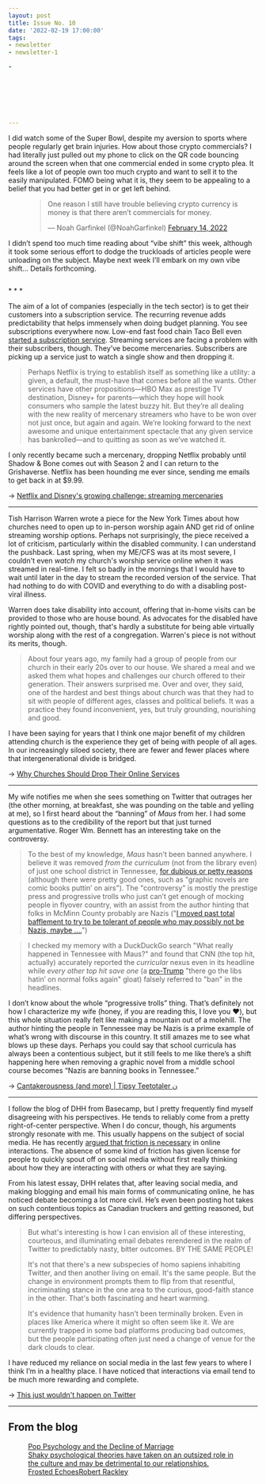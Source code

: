 ```yaml
---
layout: post
title: Issue No. 10
date: '2022-02-19 17:00:00'
tags:
- newsletter
- newsletter-1

- 







---
```


I did watch some of the Super Bowl, despite my aversion to sports where people regularly get brain injuries. How about those crypto commercials? I had literally just pulled out my phone to click on the QR code bouncing around the screen when that one commercial ended in some crypto plea. It feels like a lot of people own too much crypto and want to sell it to the easily manipulated. FOMO being what it is, they seem to be appealing to a belief that you had better get in or get left behind.

<figure class="kg-card kg-embed-card"><blockquote class="twitter-tweet">
<p lang="en" dir="ltr">One reason I still have trouble believing crypto currency is money is that there aren’t commercials for money.</p>— Noah Garfinkel (@NoahGarfinkel) <a href="https://twitter.com/NoahGarfinkel/status/1493044107790348288?ref_src=twsrc%5Etfw">February 14, 2022</a>
</blockquote>
<script async src="https://platform.twitter.com/widgets.js" charset="utf-8"></script>
</figure>

I didn’t spend too much time reading about “vibe shift” this week, although it took some serious effort to dodge the truckloads of articles people were unloading on the subject. Maybe next week I’ll embark on my own vibe shift... Details forthcoming.

<figure class="kg-card kg-image-card"><img src=" __GHOST_URL__ /content/images/2022/02/IMG_0366.jpeg" class="kg-image" alt loading="lazy"></figure>
* * *

The aim of a lot of companies (especially in the tech sector) is to get their customers into a subscription service. The recurring revenue adds predictability that helps immensely when doing budget planning. You see subscriptions everywhere now. Low-end fast food chain Taco Bell even [started a subscription service](https://www.theatlantic.com/technology/archive/2021/09/taco-bell-subscription-netflix-for-tacos/620109/). Streaming services are facing a problem with their subscribers, though. They’ve become mercenaries. Subscribers are picking up a service just to watch a single show and then dropping it.

> Perhaps Netflix is trying to establish itself as something like a utility: a given, a default, the must-have that comes before all the wants. Other services have other propositions—HBO Max as prestige TV destination, Disney+ for parents—which they hope will hook consumers who sample the latest buzzy hit. But they’re all dealing with the new reality of mercenary streamers who have to be won over not just once, but again and again. We’re looking forward to the next awesome and unique entertainment spectacle that any given service has bankrolled—and to quitting as soon as we’ve watched it.

I only recently became such a mercenary, dropping Netflix probably until Shadow & Bone comes out with Season 2 and I can return to the Grishaverse. Netflix has been hounding me ever since, sending me emails to get back in at $9.99.

→ [Netflix and Disney's growing challenge: streaming mercenaries](https://www.fastcompany.com/90718760/streaming-mercenaries-netflix-disney-apple-amazon?partner=rss&utm_source=twitter.com&utm_medium=social&utm_campaign=rss+fastcompany&utm_content=rss)

* * *

Tish Harrison Warren wrote a piece for the New York Times about how churches need to open up to in-person worship again AND get rid of online streaming worship options. Perhaps not surprisingly, the piece received a lot of criticism, particularly within the disabled community. I can understand the pushback. Last spring, when my ME/CFS was at its most severe, I couldn't even _watch_ my church's worship service online when it was streamed in real-time. I felt so badly in the mornings that I would have to wait until later in the day to stream the recorded version of the service. That had nothing to do with COVID and everything to do with a disabling post-viral illness.

Warren does take disability into account, offering that in-home visits can be provided to those who are house bound. As advocates for the disabled have rightly pointed out, though, that's hardly a substitute for being able virtually worship along with the rest of a congregation. Warren's piece is not without its merits, though.

> About four years ago, my family had a group of people from our church in their early 20s over to our house. We shared a meal and we asked them what hopes and challenges our church offered to their generation. Their answers surprised me. Over and over, they said, one of the hardest and best things about church was that they had to sit with people of different ages, classes and political beliefs. It was a practice they found inconvenient, yes, but truly grounding, nourishing and good.

I have been saying for years that I think one major benefit of my children attending church is the experience they get of being with people of all ages. In our increasingly siloed society, there are fewer and fewer places where that intergenerational divide is bridged.

→ [Why Churches Should Drop Their Online Services](https://www.nytimes.com/2022/01/30/opinion/church-online-services-covid.html)

* * *

My wife notifies me when she sees something on Twitter that outrages her (the other morning, at breakfast, she was pounding on the table and yelling at me), so I first heard about the “banning” of _Maus_ from her. I had some questions as to the credibility of the report but that just turned argumentative. Roger Wm. Bennett has an interesting take on the controversy.

> To the best of my knowledge, _Maus_ hasn’t been banned anywhere. I believe it was removed _from the curriculum_ (not from the library even) of just one school district in Tennessee, [for dubious or petty reasons](https://www.cnn.com/2022/01/27/us/tennessee-school-board-removes-maus/index.html) (although there were pretty good ones, such as "graphic novels are comic books puttin’ on airs"). The "controversy" is mostly the prestige press and progressive trolls who just can’t get enough of mocking people in flyover country, with an assist from the author hinting that folks in McMinn County probably are Nazis ("[I moved past total bafflement to try to be tolerant of people who may possibly not be Nazis, maybe ….](https://www.cnn.com/2022/01/27/us/tennessee-school-board-removes-maus/index.html)")

> I checked my memory with a DuckDuckGo search "What really happened in Tennessee with Maus?" and found that CNN (the top hit, actually) accurately reported the _curricular_ nexus even in its headline while _every other top hit save one_ (a [pro-Trump](https://welovetrump.com/2022/01/27/fact-check-tennessee-school-district-mcminn-did-not-ban-holocaust-book-maus/) "there go the libs hatin’ on normal folks again" gloat) falsely referred to "ban" in the headlines.

I don’t know about the whole “progressive trolls” thing. That’s definitely not how I characterize my wife (honey, if you are reading this, I love you ❤️), but this whole situation really felt like making a mountain out of a molehill. The author hinting the people in Tennessee may be Nazis is a prime example of what’s wrong with discourse in this country. It still amazes me to see what blows up these days. Perhaps you could say that school curricula has always been a contentious subject, but it still feels to me like there’s a shift happening here when removing a graphic novel from a middle school course becomes “Nazis are banning books in Tennessee.”

→ [Cantakerousness (and more) | Tipsy Teetotaler ن](https://intellectualoid.com/2022/02/17/cantakerousness-and-more/)

* * *

I follow the blog of DHH from Basecamp, but I pretty frequently find myself disagreeing with his perspectives. He tends to reliably come from a pretty right-of-center perspective. When I do concur, though, his arguments strongly resonate with me. This usually happens on the subject of social media. He has recently [argued that friction is necessary](https://world.hey.com/dhh/we-can-t-thrive-without-friction-6cb38fd3) in online interactions. The absence of some kind of friction has given license for people to quickly spout off on social media without first really thinking about how they are interacting with others or what they are saying.

From his latest essay, DHH relates that, after leaving social media, and making blogging and email his main forms of communicating online, he has noticed debate becoming a lot more civil. He’s even been posting hot takes on such contentious topics as Canadian truckers and getting reasoned, but differing perspectives.

> But what's interesting is how I can envision all of these interesting, courteous, and illuminating email debates rerendered in the realm of Twitter to predictably nasty, bitter outcomes. BY THE SAME PEOPLE!  
>   
> It's not that there's a new subspecies of homo sapiens inhabiting Twitter, and then another living on email. It's the same people. But the change in environment prompts them to flip from that resentful, incriminating stance in the one area to the curious, good-faith stance in the other. That's both fascinating and heart warming.  
>   
> It's evidence that humanity hasn't been terminally broken. Even in places like America where it might so often seem like it. We are currently trapped in some bad platforms producing bad outcomes, but the people participating often just need a change of venue for the dark clouds to clear.

I have reduced my reliance on social media in the last few years to where I think I’m in a healthy place. I have noticed that interactions via email tend to be much more rewarding and complete.

→ [This just wouldn't happen on Twitter](https://world.hey.com/dhh/this-just-wouldn-t-happen-on-twitter-b32dbd06)

* * *

## From the blog
<figure class="kg-card kg-bookmark-card"><a class="kg-bookmark-container" href=" __GHOST_URL__ /pop-psychology-and-the-decline-of-marriage/"><div class="kg-bookmark-content">
<div class="kg-bookmark-title">Pop Psychology and the Decline of Marriage</div>
<div class="kg-bookmark-description">Shaky psychological theories have taken on an outsized role in the culture and may be detrimental to our relationships.</div>
<div class="kg-bookmark-metadata">
<img class="kg-bookmark-icon" src=" __GHOST_URL__ /favicon.png" alt=""><span class="kg-bookmark-author">Frosted Echoes</span><span class="kg-bookmark-publisher">Robert Rackley</span>
</div>
</div>
<div class="kg-bookmark-thumbnail"><img src=" __GHOST_URL__ /content/images/2022/02/maslow-needs-3-.jpg..webp" alt=""></div></a></figure>